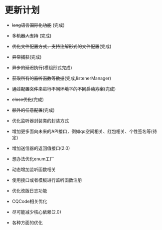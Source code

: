 # 更新计划

- ~~lang语言国际化功能~~ (完成)
- ~~多机器人支持~~ (完成)
- ~~优化文件配置方式，支持注解形式的文件配置~~(完成)
- ~~异常捕获~~(完成)
- ~~异步的延迟执行~~(模组形式完成)
- ~~获取所有的监听函数等数据~~(完成,listenerManager)
- ~~通过配置文件来进行不同环境下的不同启动方案~~(完成)
- ~~close优化~~(完成)
- ~~额外的任意配置~~(完成)


- 优化监听器封装类的封装方式
- 增加更多面向未来的API接口，例如qq空间相关、红包相关、个性签名等(待定)
- 增加送信器的返回值接口(2.0)
- 想办法优化enum工厂

- 动态增加监听函数相关
- 使用接口或者模板进行监听函数注册
- 优化改版日志功能
- CQCode相关优化
- 尽可能减少核心依赖(2.0)


- 各种方面的优化